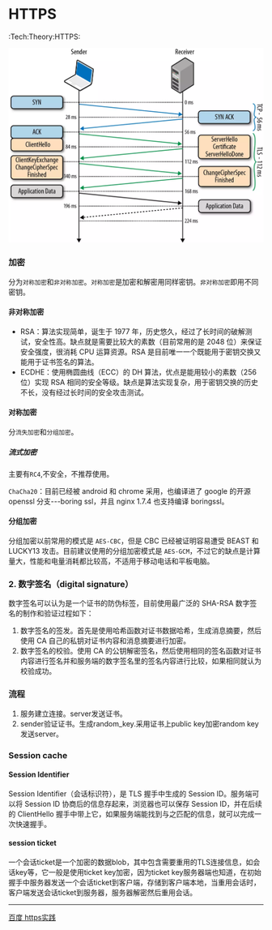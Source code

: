 # HTTPS
:Tech:Theory:HTTPS:

![流程图](https://raw.githubusercontent.com/e1nfalda/IAaFaJdFLzSk/ignore/uPic/image-20200922142313775.png)

### 加密

分为`对称加密`和`非对称加密`。`对称加密`是加密和解密用同样密钥。`非对称加密`即用不同密钥。

#### 非对称加密

- RSA：算法实现简单，诞生于 1977 年，历史悠久，经过了长时间的破解测试，安全性高。缺点就是需要比较大的素数（目前常用的是 2048 位）来保证安全强度，很消耗 CPU 运算资源。RSA 是目前唯一一个既能用于密钥交换又能用于证书签名的算法。
- ECDHE：使用椭圆曲线（ECC）的 DH 算法，优点是能用较小的素数（256 位）实现 RSA 相同的安全等级。缺点是算法实现复杂，用于密钥交换的历史不长，没有经过长时间的安全攻击测试。

#### 对称加密

分`流失加密`和`分组加密`。

##### 流式加密

主要有`RC4`,不安全，不推荐使用。

`ChaCha20`：目前已经被 android 和 chrome 采用，也编译进了 google 的开源 openssl 分支---boring ssl，并且 nginx 1.7.4 也支持编译 boringssl。

#### 分组加密

分组加密以前常用的模式是 `AES-CBC`，但是 CBC 已经被证明容易遭受 BEAST 和 LUCKY13 攻击。目前建议使用的分组加密模式是 `AES-GCM`，不过它的缺点是计算量大，性能和电量消耗都比较高，不适用于移动电话和平板电脑。

### 2. 数字签名（digital signature）

数字签名可以认为是一个证书的防伪标签，目前使用最广泛的 SHA-RSA 数字签名的制作和验证过程如下：

1. 数字签名的签发。首先是使用哈希函数对证书数据哈希，生成消息摘要，然后使用 CA 自己的私钥对证书内容和消息摘要进行加密。
2. 数字签名的校验。使用 CA 的公钥解密签名，然后使用相同的签名函数对证书内容进行签名并和服务端的数字签名里的签名内容进行比较，如果相同就认为校验成功。

### 流程

1. 服务建立连接。server发送证书。
2. sender验证证书。生成random_key.采用证书上public key加密random key 发送server。

### Session cache

#### Session Identifier

Session Identifier（会话标识符），是 TLS 握手中生成的 Session ID。服务端可以将 Session ID 协商后的信息存起来，浏览器也可以保存 Session ID，并在后续的 ClientHello 握手中带上它，如果服务端能找到与之匹配的信息，就可以完成一次快速握手。

#### session ticket

一个会话ticket是一个加密的数据blob，其中包含需要重用的TLS连接信息，如会话key等，它一般是使用ticket key加密，因为ticket key服务器端也知道，在初始握手中服务器发送一个会话ticket到客户端，存储到客户端本地，当重用会话时，客户端发送会话ticket到服务器，服务器解密然后重用会话。

--------

[百度 https实践](https://developer.baidu.com/resources/online/doc/security/https-pratice-1.html)
